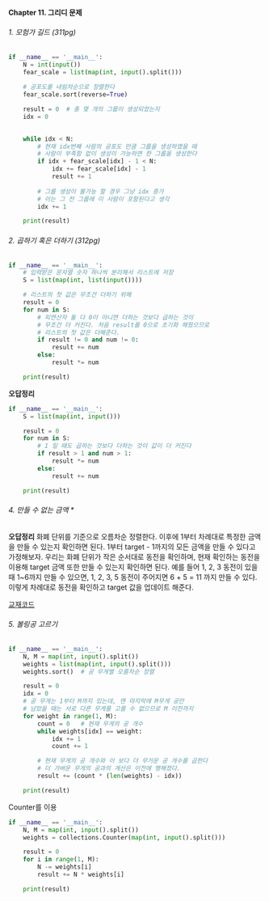 #### Chapter 11. 그리디 문제

###### 1. 모험가 길드 (311pg)
```python
if __name__ == '__main__':
    N = int(input())
    fear_scale = list(map(int, input().split()))
    
    # 공포도를 내림차순으로 정렬한다
    fear_scale.sort(reverse=True)

    result = 0  # 총 몇 개의 그룹이 생성되었는지
    idx = 0

    
    while idx < N:
        # 현재 idx번째 사람의 공포도 만큼 그룹을 생성하였을 때
        # 사람이 부족함 없이 생성이 가능하면 한 그룹을 생성한다
        if idx + fear_scale[idx] - 1 < N:
            idx += fear_scale[idx] - 1
            result += 1
        
        # 그룹 생성이 불가능 할 경우 그냥 idx 증가
        # 이는 그 전 그룹에 이 사람이 포함된다고 생각
        idx += 1

    print(result)
```


###### 2. 곱하기 혹은 더하기 (312pg)
```python
if __name__ == '__main__':
    # 입력받은 문자열 숫자 하나씩 분리해서 리스트에 저장
    S = list(map(int, list(input())))

    # 리스트의 첫 값은 무조건 더하기 위해
    result = 0
    for num in S:
        # 피연산자 둘 다 0이 아니면 더하는 것보다 곱하는 것이
        # 무조건 더 커진다. 처음 result를 0으로 초기화 해줬으므로
        # 리스트의 첫 값은 더해준다.
        if result != 0 and num != 0:
            result += num
        else:
            result *= num

    print(result)
```

**오답정리**
```python
if __name__ == '__main__':
    S = list(map(int, input()))

    result = 0
    for num in S:
        # 1 일 때도 곱하는 것보다 더하는 것이 값이 더 커진다
        if result > 1 and num > 1:
            result *= num
        else:
            result += num

    print(result)
```


###### 4. 만들 수 없는 금액 \*
**오답정리**
화폐 단위를 기준으로 오름차순 정렬한다. 이후에 1부터 차례대로 특정한 금액을 만들 수 있는지 확인하면 된다. 1부터 target - 1까지의 모든 금액을 만들 수 있다고 가정해보자. 우리는 화폐 단위가 작은 순서대로 동전을 확인하며, 현재 확인하는 동전을 이용해 target 금액 또한 만들 수 있는지 확인하면 된다.
예를 들어 1, 2, 3 동전이 있을 때 1~6까지 만들 수 있으면, 1, 2, 3, 5 동전이 주어지면 6 + 5 = 11 까지 만들 수 있다. 이렇게 차례대로 동전을 확인하고 target 값을 업데이트 해준다.

[교재코드](.\python-for-coding-test-master\11\4.py)


###### 5. 볼링공 고르기
```python
if __name__ == '__main__':
    N, M = map(int, input().split())
    weights = list(map(int, input().split()))
    weights.sort()  # 공 무게별 오름차순 정렬

    result = 0
    idx = 0
    # 공 무게는 1부터 M까지 있는데, 맨 마지막에 M무게 공만
    # 남았을 때는 서로 다른 무게를 고를 수 없으므로 M 이전까지
    for weight in range(1, M):
        count = 0   # 현재 무게의 공 개수
        while weights[idx] == weight:
            idx += 1
            count += 1

        # 현재 무게의 공 개수와 이 보다 더 무거운 공 개수를 곱한다
        # 더 가벼운 무게의 공과의 계산은 이전에 행해졌다.
        result += (count * (len(weights) - idx))

    print(result)
```    

Counter를 이용
```python
if __name__ == '__main__':
    N, M = map(int, input().split())
    weights = collections.Counter(map(int, input().split()))

    result = 0
    for i in range(1, M):
        N -= weights[i]
        result += N * weights[i]

    print(result)
```